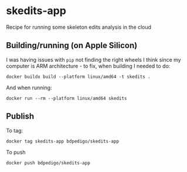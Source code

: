 # skedits-app

Recipe for running some skeleton edits analysis in the cloud

## Building/running (on Apple Silicon)

I was having issues with `pip` not finding the right wheels I think since my computer is
ARM architecture - to fix, when building I needed to do:

``docker buildx build --platform linux/amd64 -t skedits .``

And when running: 

``docker run --rm --platform linux/amd64 skedits``

## Publish

To tag:

``docker tag skedits-app bdpedigo/skedits-app``

To push

``docker push bdpedigo/skedits-app``
